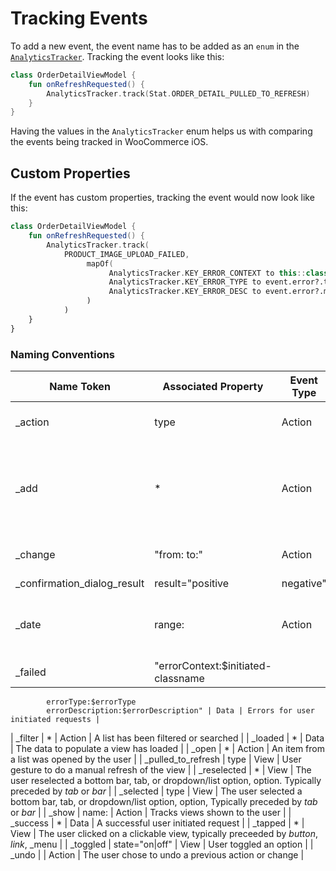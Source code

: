 # Tracking Events

To add a new event, the event name has to be added as an `enum` in the [`AnalyticsTracker`](../WooCommerce/src/main/kotlin/com/woocommerce/android/analytics/AnalyticsTracker.kt). Tracking the event looks like this:

```kotlin
class OrderDetailViewModel {
    fun onRefreshRequested() {
        AnalyticsTracker.track(Stat.ORDER_DETAIL_PULLED_TO_REFRESH)
    }
}
```

Having the values in the `AnalyticsTracker` enum helps us with comparing the events being tracked in WooCommerce iOS.

## Custom Properties

If the event has custom properties, tracking the event would now look like this:

```kotlin
class OrderDetailViewModel {
    fun onRefreshRequested() {
        AnalyticsTracker.track(
            PRODUCT_IMAGE_UPLOAD_FAILED,
                 mapOf(
                      AnalyticsTracker.KEY_ERROR_CONTEXT to this::class.java.simpleName,
                      AnalyticsTracker.KEY_ERROR_TYPE to event.error?.type?.toString(),
                      AnalyticsTracker.KEY_ERROR_DESC to event.error?.message
                 )
            )
    }
}
```

### Naming Conventions
| Name Token | Associated Property | Event Type | Description |
| --- | --- | --- | --- |
| _action | type | Action | When there are multiple actions |
| _add | * | Action | User request to add something new such as an order note |
| _change | "from: to:" | Action | When a value changes |
| _confirmation_dialog_result | result="positive|negative" | View | Result of a confirmation dialog |
| _date | range: | Action | For a date range switcher in a graph or list |
| _failed | "errorContext:$initiated-classname
            errorType:$errorType
            errorDescription:$errorDescription" | Data | Errors for user initiated requests |
| _filter | * | Action | A list has been filtered or searched |
| _loaded | * | Data | The data to populate a view has loaded |
| _open | * | Action | An item from a list was opened by the user |
| _pulled_to_refresh | type | View | User gesture to do a manual refresh of the view |
| _reselected | * | View | The user reselected a bottom bar, tab, or dropdown/list option, option. Typically preceded by _tab_ or _bar_ |
| _selected | type | View | The user selected a bottom bar, tab, or dropdown/list option, option, Typically preceded by _tab_ or _bar_ |
| _show | name: | Action | Tracks views shown to the user |
| _success | * | Data | A successful user initiated request |
| _tapped | * | View | The user clicked on a clickable view, typically preceeded by _button_, _link_, _menu |
| _toggled | state="on|off" | View | User toggled an option |
| _undo |  | Action | The user chose to undo a previous action or change |
